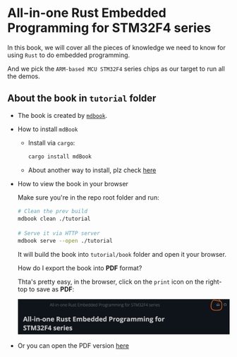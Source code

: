 # All-in-one Rust Embedded Programming for STM32F4 series
In this book, we will cover all the pieces of knowledge we need to know for using `Rust` to do embedded programming.

And we pick the `ARM-based MCU STM32F4` series chips as our target to run all the demos.

## About the book in `tutorial` folder

- The book is created by [`mdbook`](https://rust-lang.github.io/mdBook/).

- How to install `mdBook`

    - Install via `cargo`:
        
        ```bash
        cargo install mdBook
        ```
    - About another way to install, plz check [here](https://github.com/rust-lang/mdBook)

- How to view the book in your browser

    Make sure you're in the repo root folder and run:

    ```bash
    # Clean the prev build
    mdbook clean ./tutorial

    # Serve it via HTTP server
    mdbook serve --open ./tutorial
    ```

    It will build the book into `tutorial/book` folder and open it your browser.

    How do I export the book into **PDF** format?

    Thta's pretty easy, in the browser, click on the `print` icon on the right-top to save as **PDF**:

    ![how-to-save-to-pdf.png](./how-to-save-to-pdf.png)

- Or you can open the PDF version [here](./all-in-one_rust_embedded_programming_for_stm32f4_series.pdf)

